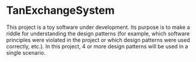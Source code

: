 # TanExchangeSystem
This project is a toy software under development. Its purpose is to make a riddle for understanding the design patterns (for example, which software principles were violated in the project or which design patterns were used correctly, etc.). In this project, 4 or more design patterns will be used in a single scenario.
